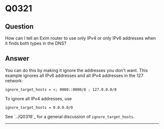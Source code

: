 Q0321
=====

Question
--------

How can I tell an Exim router to use only IPv4 or only IPv6 addresses
when it finds both types in the DNS?

Answer
------

You can do this by making it ignore the addresses you don't want. This
example ignores all IPv6 addresses and all IPv4 addresses in the 127
network:

    ignore_target_hosts = <; 0000::0000/0 ; 127.0.0.0/8

To ignore all IPv4 addresses, use

    ignore_target_hosts = 0.0.0.0/0

See \`../Q0319\`\_ for a general discussion of `ignore_target_hosts`.

* * * * *
